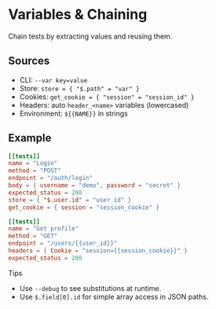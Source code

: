# Variables & Chaining

Chain tests by extracting values and reusing them.

## Sources
- CLI: `--var key=value`
- Store: `store = { "$.path" = "var" }`
- Cookies: `get_cookie = { "session" = "session_id" }`
- Headers: auto `header_<name>` variables (lowercased)
- Environment: `${{NAME}}` in strings

## Example
```toml
[[tests]]
name = "Login"
method = "POST"
endpoint = "/auth/login"
body = { username = "demo", password = "secret" }
expected_status = 200
store = { "$.user.id" = "user_id" }
get_cookie = { session = "session_cookie" }

[[tests]]
name = "Get profile"
method = "GET"
endpoint = "/users/{{user_id}}"
headers = { Cookie = "session={{session_cookie}}" }
expected_status = 200
```

Tips
- Use `--debug` to see substitutions at runtime.
- Use `$.field[0].id` for simple array access in JSON paths.
